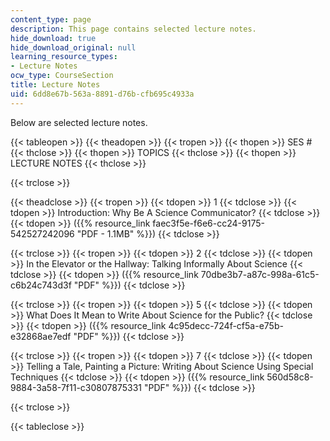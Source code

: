 ```yaml
---
content_type: page
description: This page contains selected lecture notes.
hide_download: true
hide_download_original: null
learning_resource_types:
- Lecture Notes
ocw_type: CourseSection
title: Lecture Notes
uid: 6dd8e67b-563a-8891-d76b-cfb695c4933a
---
```


Below are selected lecture notes.

{{< tableopen >}}
{{< theadopen >}}
{{< tropen >}}
{{< thopen >}}
SES #
{{< thclose >}}
{{< thopen >}}
TOPICS
{{< thclose >}}
{{< thopen >}}
LECTURE NOTES
{{< thclose >}}

{{< trclose >}}

{{< theadclose >}}
{{< tropen >}}
{{< tdopen >}}
1
{{< tdclose >}}
{{< tdopen >}}
Introduction: Why Be A Science Communicator?
{{< tdclose >}}
{{< tdopen >}}
({{% resource_link faec3f5e-f6e6-cc24-9175-542527242096 "PDF - 1.1MB" %}})
{{< tdclose >}}

{{< trclose >}}
{{< tropen >}}
{{< tdopen >}}
2
{{< tdclose >}}
{{< tdopen >}}
In the Elevator or the Hallway: Talking Informally About Science
{{< tdclose >}}
{{< tdopen >}}
({{% resource_link 70dbe3b7-a87c-998a-61c5-c6b24c743d3f "PDF" %}})
{{< tdclose >}}

{{< trclose >}}
{{< tropen >}}
{{< tdopen >}}
5
{{< tdclose >}}
{{< tdopen >}}
What Does It Mean to Write About Science for the Public?
{{< tdclose >}}
{{< tdopen >}}
({{% resource_link 4c95decc-724f-cf5a-e75b-e32868ae7edf "PDF" %}})
{{< tdclose >}}

{{< trclose >}}
{{< tropen >}}
{{< tdopen >}}
7
{{< tdclose >}}
{{< tdopen >}}
Telling a Tale, Painting a Picture: Writing About Science Using Special Techniques
{{< tdclose >}}
{{< tdopen >}}
({{% resource_link 560d58c8-9884-3a58-7f11-c30807875331 "PDF" %}})
{{< tdclose >}}

{{< trclose >}}

{{< tableclose >}}